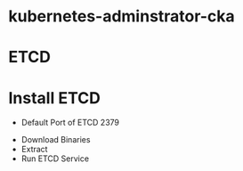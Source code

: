# kubernetes-adminstrator-cka

# ETCD
# Install ETCD

* Default Port of ETCD 2379
- Download Binaries
- Extract
- Run ETCD Service